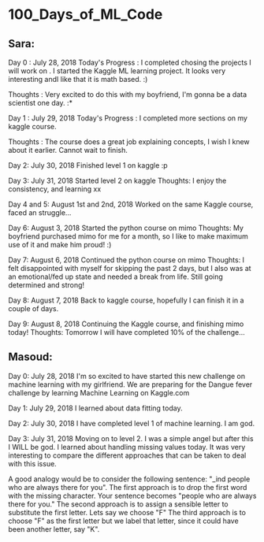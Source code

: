 # 100_Days_of_ML_Code

## Sara: 
Day 0 : July 28, 2018
Today's Progress : I completed chosing the projects I will work on . I started the Kaggle ML learning project. It looks very interesting andI like that it is math based. :)

Thoughts : Very excited to do this with my boyfriend, I'm gonna be a data scientist one day. :*

Day 1 : July 29, 2018
Today's Progress : I completed more sections on my kaggle course.

Thoughts : The course does a great job explaining concepts, I wish I knew about it earlier. Cannot wait to finish. 

Day 2: July 30, 2018
Finished level 1 on kaggle :p

Day 3: July 31, 2018
Started level 2 on kaggle
Thoughts: I enjoy the consistency, and learning xx

Day 4 and 5: August 1st and 2nd, 2018
Worked on the same Kaggle course, faced an struggle...

Day 6: August 3, 2018
Started the python course on mimo
Thoughts: My boyfriend purchased mimo for me for a month, so I like to make maximum use of it and make him proud! :)

Day 7: August 6, 2018
Continued the python course on mimo
Thoughts: I felt disappointed with myself for skipping the past 2 days, but I also was at an emotional/fed up state and needed a break from life. Still going determined and strong!

Day 8: August 7, 2018
Back to kaggle course, hopefully I can finish it in a couple of days.

Day 9: August 8, 2018
Continuing the Kaggle course, and finishing mimo today!
Thoughts: Tomorrow I will have completed 10% of the challenge...


## Masoud: 
Day 0: July 28, 2018
 I'm so excited to have started this new challenge on machine learning with my girlfriend.
 We are preparing for the Dangue fever challenge by learning Machine Learning on Kaggle.com

Day 1: July 29, 2018
I learned about data fitting today.

Day 2: July 30, 2018
I have completed level 1 of machine learning. I am god.

Day 3: July 31, 2018
Moving on to level 2. I was a simple angel but after this I WILL be god.
I learned about handling missing values today. It was very interesting to compare the different approaches that can be taken to deal with this issue.

A good analogy would be to consider the following sentence: 
"_ind people who are always there for you".
The first approach is to drop the first word with the missing character. Your sentence becomes "people who are always there for you."
The second approach is to assign a sensible letter to substitute the first letter. Lets say we choose "F"
The third approach is to choose "F" as the first letter but we label that letter, since it could have been another letter, say "K".
